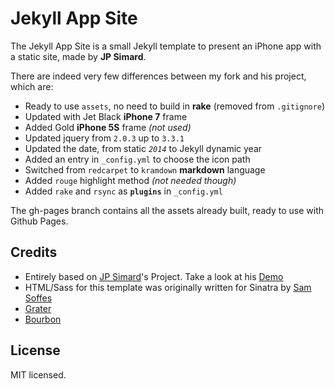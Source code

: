# Jekyll App Site

The Jekyll App Site is a small Jekyll template to present an iPhone app with a static site, made by **JP Simard**.

There are indeed very few differences between my fork and his project, which are:

* Ready to use `assets`, no need to build in **rake** (removed from `.gitignore`)
* Updated with Jet Black **iPhone 7** frame
* Added Gold **iPhone 5S** frame *(not used)*
* Updated jquery from `2.0.3` up to `3.3.1`
* Updated the date, from static *`2014`* to Jekyll dynamic year
* Added an entry in `_config.yml` to choose the icon path
* Switched from `redcarpet` to `kramdown` **markdown** language
* Added `rouge` highlight method *(not needed though)*
* Added `rake` and `rsync` as **`plugins`** in `_config.yml`

The gh-pages branch contains all the assets already built, ready to use with Github Pages.

## Credits

* Entirely based on  [JP Simard](https://github.com/jpsim)'s Project. Take a look at his [Demo](http://jpsim.com/jekyll_app_site)
* HTML/Sass for this template was originally written for Sinatra by [Sam Soffes](https://github.com/nothingmagical/getcoinsapp.com)
* [Grater](https://github.com/soffes/grater)
* [Bourbon](http://bourbon.io)

## License

MIT licensed.
